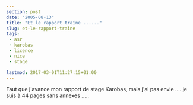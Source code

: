 ```yaml
---
section: post
date: "2005-08-13"
title: "Et le rapport traîne ......"
slug: et-le-rapport-traine
tags:
 - asr
 - karobas
 - licence
 - nice
 - stage

lastmod: 2017-03-01T11:27:15+01:00
---
```


Faut que j'avance mon rapport de stage Karobas, mais j'ai pas envie .... je suis à 44 pages sans annexes .....
